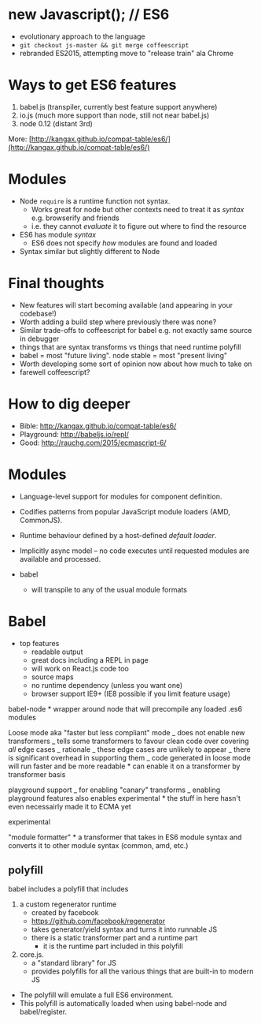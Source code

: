 # new Javascript(); // ES6

- evolutionary approach to the language
- `git checkout js-master && git merge coffeescript`
- rebranded ES2015, attempting move to "release train" ala Chrome

# Ways to get ES6 features

1. babel.js (transpiler, currently best feature support anywhere)
2. io.js (much more support than node, still not near babel.js)
3. node 0.12 (distant 3rd)

More:
[http://kangax.github.io/compat-table/es6/](http://kangax.github.io/compat-table/es6/)

# Modules

- Node `require` is a runtime function not syntax.
    - Works great for node but other contexts need to treat it as _syntax_ e.g.
      browserify and friends
    - i.e. they cannot _evaluate_ it to figure out where to find the resource
- ES6 has module _syntax_
    - ES6 does not specify _how_ modules are found and loaded
- Syntax similar but slightly different to Node

# Final thoughts

- New features will start becoming available (and appearing in your codebase!)
- Worth adding a build step where previously there was none?
- Similar trade-offs to coffeescript for babel e.g. not exactly same source in
  debugger
- things that are syntax transforms vs things that need runtime polyfill
- babel = most "future living". node stable = most "present living"
- Worth developing some sort of opinion now about how much to take on
- farewell coffeescript?

# How to dig deeper

- Bible: http://kangax.github.io/compat-table/es6/
- Playground: http://babeljs.io/repl/
- Good: http://rauchg.com/2015/ecmascript-6/

# Modules

- Language-level support for modules for component definition.
- Codifies patterns from popular JavaScript module loaders (AMD, CommonJS).
- Runtime behaviour defined by a host-defined _default loader_.
- Implicitly async model – no code executes until requested modules are
  available and processed.

- babel
    - will transpile to any of the usual module formats

# Babel

- top features
    - readable output
    - great docs including a REPL in page
    - will work on React.js code too
    - source maps
    - no runtime dependency (unless you want one)
    - browser support IE9+ (IE8 possible if you limit feature usage)

babel-node \* wrapper around node that will precompile any loaded .es6 modules

Loose mode aka "faster but less compliant" mode _ does not enable new
transformers _ tells some transformers to favour clean code over covering _all_
edge cases _ rationale _ these edge cases are unlikely to appear _ there is
significant overhead in supporting them _ code generated in loose mode will run
faster and be more readable \* can enable it on a transformer by transformer
basis

playground support _ for enabling "canary" transforms _ enabling playground
features also enables experimental \* the stuff in here hasn't even necessairly
made it to ECMA yet

experimental

"module formatter" \* a transformer that takes in ES6 module syntax and converts
it to other module syntax (common, amd, etc.)

## polyfill

babel includes a polyfill that includes

1. a custom regenerator runtime
    - created by facebook
    - https://github.com/facebook/regenerator
    - takes generator/yield syntax and turns it into runnable JS
    - there is a static transformer part and a runtime part
        - it is the runtime part included in this polyfill
2. core.js.
    - a "standard library" for JS
    - provides polyfills for all the various things that are built-in to modern
      JS

- The polyfill will emulate a full ES6 environment.
- This polyfill is automatically loaded when using babel-node and
  babel/register.
